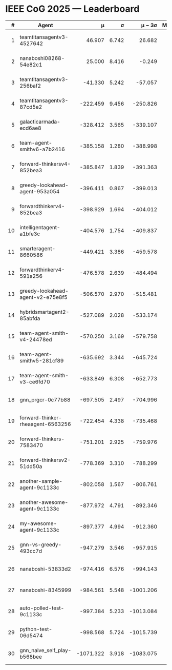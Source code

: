 # IEEE CoG 2025 — Leaderboard

| # | Agent | μ | σ | μ − 3σ | Matches | Updated |
|---:|---|---:|---:|---:|---:|---|
| 1 | teamtitansagentv3-4527642 | 46.907 | 6.742 | 26.682 | 22770 | 2025-08-26 14:58 |
| 2 | nanaboshi08268-54e82c1 | 25.000 | 8.416 | -0.249 | 200 | 2025-08-26 14:58 |
| 3 | teamtitansagentv3-256baf2 | -41.330 | 5.242 | -57.057 | 23056 | 2025-08-26 14:58 |
| 4 | teamtitansagentv3-87cd5e2 | -222.459 | 9.456 | -250.826 | 23646 | 2025-08-26 14:58 |
| 5 | galacticarmada-ecd6ae8 | -328.412 | 3.565 | -339.107 | 21300 | 2025-08-26 14:58 |
| 6 | team-agent-smithv6-a7b2416 | -385.158 | 1.280 | -388.998 | 22840 | 2025-08-26 14:58 |
| 7 | forward-thinkersv4-852bea3 | -385.847 | 1.839 | -391.363 | 18988 | 2025-08-26 14:58 |
| 8 | greedy-lookahead-agent-953a054 | -396.411 | 0.867 | -399.013 | 21096 | 2025-08-26 14:58 |
| 9 | forwardthinkerv4-852bea3 | -398.929 | 1.694 | -404.012 | 19395 | 2025-08-26 14:58 |
| 10 | intelligentagent-a1bfe3c | -404.576 | 1.754 | -409.837 | 19517 | 2025-08-26 14:58 |
| 11 | smarteragent-8660586 | -449.421 | 3.386 | -459.578 | 19378 | 2025-08-26 14:58 |
| 12 | forwardthinkerv4-591a256 | -476.578 | 2.639 | -484.494 | 18634 | 2025-08-26 14:58 |
| 13 | greedy-lookahead-agent-v2-e75e8f5 | -506.570 | 2.970 | -515.481 | 23376 | 2025-08-26 14:58 |
| 14 | hybridsmartagent2-85abfda | -527.089 | 2.028 | -533.174 | 19278 | 2025-08-26 14:58 |
| 15 | team-agent-smith-v4-24478ed | -570.250 | 3.169 | -579.758 | 22736 | 2025-08-26 14:58 |
| 16 | team-agent-smithv5-281cf89 | -635.692 | 3.344 | -645.724 | 21940 | 2025-08-26 14:58 |
| 17 | team-agent-smith-v3-ce6fd70 | -633.849 | 6.308 | -652.773 | 23476 | 2025-08-26 14:58 |
| 18 | gnn_prgcr-0c77b88 | -697.505 | 2.497 | -704.996 | 20260 | 2025-08-26 14:58 |
| 19 | forward-thinker-rheaagent-6563256 | -722.454 | 4.338 | -735.468 | 21104 | 2025-08-26 14:58 |
| 20 | forward-thinkers-7583470 | -751.201 | 2.925 | -759.976 | 21060 | 2025-08-26 14:58 |
| 21 | forward-thinkersv2-51dd50a | -778.369 | 3.310 | -788.299 | 22184 | 2025-08-26 14:58 |
| 22 | another-sample-agent-9c1133c | -802.058 | 1.567 | -806.761 | 23080 | 2025-08-26 14:58 |
| 23 | another-awesome-agent-9c1133c | -877.972 | 4.791 | -892.346 | 24680 | 2025-08-26 14:58 |
| 24 | my-awesome-agent-9c1133c | -897.377 | 4.994 | -912.360 | 23640 | 2025-08-26 14:58 |
| 25 | gnn-vs-greedy-493cc7d | -947.279 | 3.546 | -957.915 | 17940 | 2025-08-26 14:58 |
| 26 | nanaboshi-53833d2 | -974.416 | 6.576 | -994.143 | 17680 | 2025-08-26 14:58 |
| 27 | nanaboshi-8345999 | -984.561 | 5.548 | -1001.206 | 18430 | 2025-08-26 14:58 |
| 28 | auto-polled-test-9c1133c | -997.384 | 5.233 | -1013.084 | 23740 | 2025-08-26 14:58 |
| 29 | python-test-06d5474 | -998.568 | 5.724 | -1015.739 | 18350 | 2025-08-26 14:58 |
| 30 | gnn_naive_self_play-b568bee | -1071.322 | 3.918 | -1083.075 | 18600 | 2025-08-26 14:58 |
